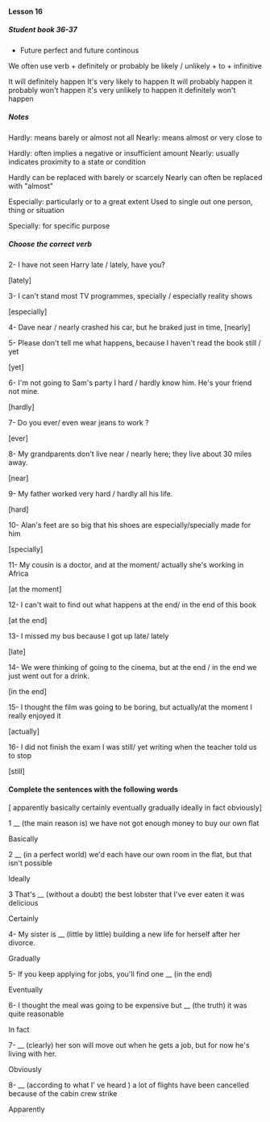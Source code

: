 #### Lesson 16

##### Student book 36-37

- Future perfect and future continous

We often use verb + definitely or probably 
be likely / unlikely + to + infinitive

It will definitely happen
It's very likely to happen
It will probably happen
it probably won't happen
it's very unlikely to happen
it definitely won't happen

##### Notes

Hardly: means barely or almost not all
Nearly: means almost or very close to 

Hardly: often implies a negative or insufficient amount
Nearly: usually indicates proximity to a state or condition

Hardly can be replaced with barely or scarcely
Nearly can often be replaced with "almost"

Especially: particularly or to a great extent
Used to single out one person, thing or situation


Specially: for specific purpose


##### Choose the correct verb

2- I have not seen Harry late / lately, have you?

[lately]

3- I can't stand most TV programmes, specially / especially reality shows

[especially]

4- Dave near / nearly crashed his car, but he braked just in time,
[nearly]

5- Please don't tell me what happens, because I haven't read the book still / yet

[yet]

6- I'm not going to Sam's party I hard / hardly know him. He's your friend not mine.

[hardly]

7- Do you ever/ even wear jeans to work ?

[ever]

8- My grandparents don't live near / nearly here; they live about 30 miles away.

[near]

9- My father worked very hard / hardly all his life.

[hard]

10- Alan's feet are so big that his shoes are especially/specially made for him

[specially]

11- My cousin is a doctor, and at the moment/ actually she's working in Africa

[at the moment]

12- I can't wait to find out what happens at the end/ in the end of this book

[at the end]

13- I missed my bus because I got up late/ lately

[late]

14- We were thinking of going to the cinema, but at the end / in the end we just went out for a drink.

[in the end]

15- I thought the film was going to be boring, but actually/at the moment I really enjoyed it

[actually]

16- I did not finish the exam I was still/ yet writing when the teacher told us to stop

[still]


#### Complete the sentences with the following words

[ apparently basically certainly eventually gradually ideally in fact obviously]

1 __ (the main reason is) we have not got enough money to buy our own flat

Basically

2 __ (in a perfect world) we'd each have our own room in the flat, but that isn't possible

Ideally

3 That's __ (without a doubt) the best lobster that I've ever eaten it was delicious

Certainly

4- My sister is __ (little by little) building a new life for herself after her divorce.

Gradually

5- If you keep applying for jobs, you'll find one __ (in the end)

Eventually

6- I thought the meal was going to be expensive but __ (the truth) it was quite reasonable

In fact

7- __ (clearly) her son will move out when he gets a job, but for now he's living with her.

Obviously

8- __ (according to what I' ve heard ) a lot of flights have been cancelled because of the cabin crew strike

Apparently
 

